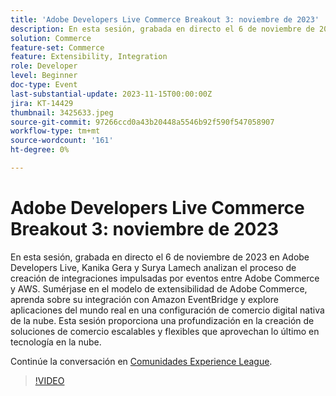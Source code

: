 ```yaml
---
title: 'Adobe Developers Live Commerce Breakout 3: noviembre de 2023'
description: En esta sesión, grabada en directo el 6 de noviembre de 2023 en Adobe Developers Live, Kanika Gera y Surya Lamech analizan el proceso de creación de integraciones impulsadas por eventos entre Adobe Commerce y AWS. Sumérjase en el modelo de extensibilidad de Adobe Commerce, aprenda sobre su integración con Amazon EventBridge y explore aplicaciones del mundo real en una configuración de comercio digital nativa de la nube. Esta sesión proporciona una profundización en la creación de soluciones de comercio escalables y flexibles que aprovechan lo último en tecnología en la nube.
solution: Commerce
feature-set: Commerce
feature: Extensibility, Integration
role: Developer
level: Beginner
doc-type: Event
last-substantial-update: 2023-11-15T00:00:00Z
jira: KT-14429
thumbnail: 3425633.jpeg
source-git-commit: 97266ccd0a43b20448a5546b92f590f547058907
workflow-type: tm+mt
source-wordcount: '161'
ht-degree: 0%

---
```



# Adobe Developers Live Commerce Breakout 3: noviembre de 2023

En esta sesión, grabada en directo el 6 de noviembre de 2023 en Adobe Developers Live, Kanika Gera y Surya Lamech analizan el proceso de creación de integraciones impulsadas por eventos entre Adobe Commerce y AWS. Sumérjase en el modelo de extensibilidad de Adobe Commerce, aprenda sobre su integración con Amazon EventBridge y explore aplicaciones del mundo real en una configuración de comercio digital nativa de la nube. Esta sesión proporciona una profundización en la creación de soluciones de comercio escalables y flexibles que aprovechan lo último en tecnología en la nube.

Continúe la conversación en [Comunidades Experience League](https://adobe.ly/3ts1NW5).

>[!VIDEO](https://video.tv.adobe.com/v/3425633/?learn=on)